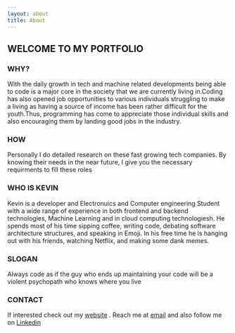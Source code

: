 ```yaml
---
layout: about
title: About
---
```


## WELCOME TO MY PORTFOLIO
### WHY?
With the daily growth in tech and machine related developments being able to code is a major core in the society that we are currently living in.Coding has also opened job opportunities to various individuals struggling to make a living as having a source of income has been rather difficult for the youth.Thus, programming has come to appreciate those individual skills and also encouraging them by landing good jobs in the industry.

### HOW
Personally I do detailed research on these fast growing tech companies. By knowing their needs in the near future, I give you the necessary requirments to fill these roles
### WHO IS KEVIN
Kevin is a developer and Electronuics and Computer engineering Student with a wide range of experience in both frontend and backend technologies, Machine Learning and in cloud computing technologiesh. He spends most of his time sipping coffee, writing code, debating software architecture structures, and speaking in Emoji. In his free time he is hanging out with his friends, watching Netflix, and making some dank memes.
### SLOGAN
Always code as if the guy who ends up maintaining your code will be a violent psychopath who knows where you live
### CONTACT
If interested check out my [website](Kevin-Mwole.github.io) . Reach me at [email](mwole100@gmail.com) and also follow me on [Linkedin](https://www.linkedin.com/in/kevin-kehenzi-0a59a0225/)
